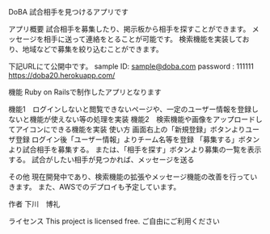 DoBA
試合相手を見つけるアプリです

アプリ概要
試合相手を募集したり、掲示板から相手を探すことができます。
メッセージを相手に送って連絡をとることが可能です。
検索機能を実装しており、地域などで募集を絞り込むことができます。

下記URLにて公開中です。
sample ID: sample@doba.com
password : 111111
https://doba20.herokuapp.com/

機能
Ruby on Railsで制作したアプリとなります

機能1　ログインしないと閲覧できないページや、一定のユーザー情報を登録しないと機能が使えない等の処理を実装
機能2　検索機能や画像をアップロードしてアイコンにできる機能を実装
使い方
画面右上の「新規登録」ボタンよりユーザ登録
ログイン後「ユーザー情報」よりチーム名等を登録
「募集する」ボタンより試合相手を募集する。
または、「相手を探す」ボタンより募集の一覧を表示する。
試合がしたい相手が見つかれば、メッセージを送る

その他
現在開発中であり、検索機能の拡張やメッセージ機能の改善を行っていきます。
また、AWSでのデプロイも予定しています。

作者
下川　博礼

ライセンス
This project is licensed free.
ご自由にご利用ください
